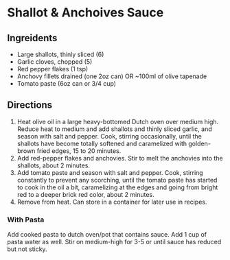 # Shallot & Anchoives Sauce

## Ingreidents
* Large shallots, thinly sliced (6)
* Garlic cloves, chopped (5)
* Red pepper flakes (1 tsp)
* Anchovy fillets drained (one 2oz can) OR ~100ml of olive tapenade
* Tomato paste (6oz can or 3/4 cup)

## Directions

1. Heat olive oil in a large heavy-bottomed Dutch oven over medium high. Reduce heat to medium and add shallots and thinly sliced garlic, and season with salt and pepper. Cook, stirring occasionally, until the shallots have become totally softened and caramelized with golden-brown fried edges, 15 to 20 minutes.
1. Add red-pepper flakes and anchovies. Stir to melt the anchovies into the shallots, about 2 minutes.
1. Add tomato paste and season with salt and pepper. Cook, stirring constantly to prevent any scorching, until the tomato paste has started to cook in the oil a bit, caramelizing at the edges and going from bright red to a deeper brick red color, about 2 minutes.
1. Remove from heat. Can store in a container for later use in recipes.

### With Pasta

Add cooked pasta to dutch oven/pot that contains sauce. Add 1 cup of pasta water as well. Stir on medium-high for 3-5 or until sauce has reduced but not sticky.
